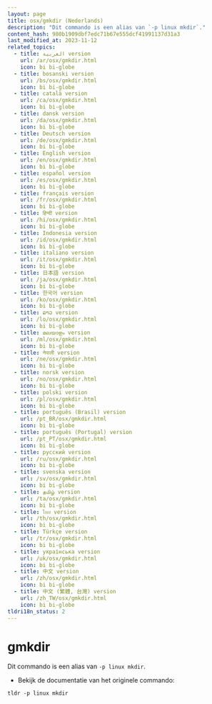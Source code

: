 ```yaml
---
layout: page
title: osx/gmkdir (Nederlands)
description: "Dit commando is een alias van `-p linux mkdir`."
content_hash: 980b1909dbf7edc71b67e555dcf41991137d31a3
last_modified_at: 2023-11-12
related_topics:
  - title: العربية version
    url: /ar/osx/gmkdir.html
    icon: bi bi-globe
  - title: bosanski version
    url: /bs/osx/gmkdir.html
    icon: bi bi-globe
  - title: català version
    url: /ca/osx/gmkdir.html
    icon: bi bi-globe
  - title: dansk version
    url: /da/osx/gmkdir.html
    icon: bi bi-globe
  - title: Deutsch version
    url: /de/osx/gmkdir.html
    icon: bi bi-globe
  - title: English version
    url: /en/osx/gmkdir.html
    icon: bi bi-globe
  - title: español version
    url: /es/osx/gmkdir.html
    icon: bi bi-globe
  - title: français version
    url: /fr/osx/gmkdir.html
    icon: bi bi-globe
  - title: हिन्दी version
    url: /hi/osx/gmkdir.html
    icon: bi bi-globe
  - title: Indonesia version
    url: /id/osx/gmkdir.html
    icon: bi bi-globe
  - title: italiano version
    url: /it/osx/gmkdir.html
    icon: bi bi-globe
  - title: 日本語 version
    url: /ja/osx/gmkdir.html
    icon: bi bi-globe
  - title: 한국어 version
    url: /ko/osx/gmkdir.html
    icon: bi bi-globe
  - title: ລາວ version
    url: /lo/osx/gmkdir.html
    icon: bi bi-globe
  - title: മലയാളം version
    url: /ml/osx/gmkdir.html
    icon: bi bi-globe
  - title: नेपाली version
    url: /ne/osx/gmkdir.html
    icon: bi bi-globe
  - title: norsk version
    url: /no/osx/gmkdir.html
    icon: bi bi-globe
  - title: polski version
    url: /pl/osx/gmkdir.html
    icon: bi bi-globe
  - title: português (Brasil) version
    url: /pt_BR/osx/gmkdir.html
    icon: bi bi-globe
  - title: português (Portugal) version
    url: /pt_PT/osx/gmkdir.html
    icon: bi bi-globe
  - title: русский version
    url: /ru/osx/gmkdir.html
    icon: bi bi-globe
  - title: svenska version
    url: /sv/osx/gmkdir.html
    icon: bi bi-globe
  - title: தமிழ் version
    url: /ta/osx/gmkdir.html
    icon: bi bi-globe
  - title: ไทย version
    url: /th/osx/gmkdir.html
    icon: bi bi-globe
  - title: Türkçe version
    url: /tr/osx/gmkdir.html
    icon: bi bi-globe
  - title: українська version
    url: /uk/osx/gmkdir.html
    icon: bi bi-globe
  - title: 中文 version
    url: /zh/osx/gmkdir.html
    icon: bi bi-globe
  - title: 中文 (繁體, 台灣) version
    url: /zh_TW/osx/gmkdir.html
    icon: bi bi-globe
tldri18n_status: 2
---
```

# gmkdir

Dit commando is een alias van `-p linux mkdir`.

- Bekijk de documentatie van het originele commando:

`tldr -p linux mkdir`
